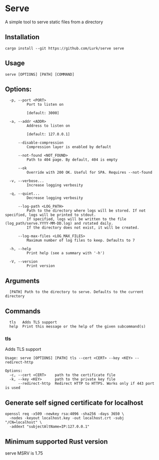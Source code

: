 # Serve

A simple tool to serve static files from a directory

## Installation

```shell
cargo install --git https://github.com/Lurk/serve serve
```

## Usage

```
serve [OPTIONS] [PATH] [COMMAND]
```

## Options:

```
  -p, --port <PORT>
          Port to listen on

          [default: 3000]

  -a, --addr <ADDR>
          Address to listen on

          [default: 127.0.0.1]

      --disable-compression
          Compression layer is enabled by default

      --not-found <NOT_FOUND>
          Path to 404 page. By default, 404 is empty

      --ok
          Override with 200 OK. Useful for SPA. Requires --not-found

  -v, --verbose...
          Increase logging verbosity

  -q, --quiet...
          Decrease logging verbosity

      --log-path <LOG_PATH>
          Path to the directory where logs will be stored. If not specified, logs will be printed to stdout.
          If specified, logs will be written to the file (log_path/serve.YYYY-MM-DD.log) and rotated daily.
          If the directory does not exist, it will be created.

      --log-max-files <LOG_MAX_FILES>
          Maximum number of log files to keep. Defaults to 7

  -h, --help
          Print help (see a summary with '-h')

  -V, --version
          Print version

```

## Arguments

```
  [PATH] Path to the directory to serve. Defaults to the current directory
```

## Commands

```
  tls   Adds TLS support
  help  Print this message or the help of the given subcommand(s)
```

### tls

Adds TLS support

```
Usage: serve [OPTIONS] [PATH] tls --cert <CERT> --key <KEY> --redirect-http

Options:
  -c, --cert <CERT>    path to the certificate file
  -k, --key <KEY>      path to the private key file
      --redirect-http  Redirect HTTP to HTTPS. Works only if 443 port is used
```

## Generate self signed certificate for localhost

```shell
openssl req -x509 -newkey rsa:4096 -sha256 -days 3650 \
  -nodes -keyout localhost.key -out localhost.crt -subj "/CN=localhost" \
  -addext "subjectAltName=IP:127.0.0.1"
```

## Minimum supported Rust version

serve MSRV is 1.75
